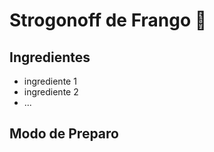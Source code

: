 # Strogonoff de Frango :chicken:

##  Ingredientes
 - ingrediente 1
 - ingrediente 2
 - ...
##  Modo de Preparo

